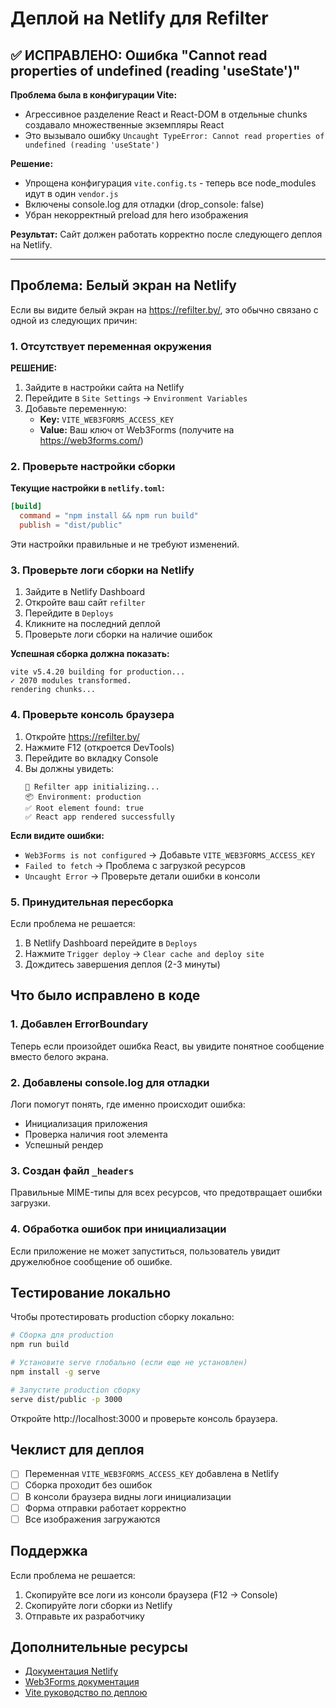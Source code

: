 # Деплой на Netlify для Refilter

## ✅ ИСПРАВЛЕНО: Ошибка "Cannot read properties of undefined (reading 'useState')"

**Проблема была в конфигурации Vite:**
- Агрессивное разделение React и React-DOM в отдельные chunks создавало множественные экземпляры React
- Это вызывало ошибку `Uncaught TypeError: Cannot read properties of undefined (reading 'useState')`

**Решение:**
- Упрощена конфигурация `vite.config.ts` - теперь все node_modules идут в один `vendor.js`
- Включены console.log для отладки (drop_console: false)
- Убран некорректный preload для hero изображения

**Результат:** Сайт должен работать корректно после следующего деплоя на Netlify.

---

## Проблема: Белый экран на Netlify

Если вы видите белый экран на https://refilter.by/, это обычно связано с одной из следующих причин:

### 1. Отсутствует переменная окружения

**РЕШЕНИЕ:**

1. Зайдите в настройки сайта на Netlify
2. Перейдите в `Site Settings` → `Environment Variables`
3. Добавьте переменную:
   - **Key:** `VITE_WEB3FORMS_ACCESS_KEY`
   - **Value:** Ваш ключ от Web3Forms (получите на https://web3forms.com/)

### 2. Проверьте настройки сборки

**Текущие настройки в `netlify.toml`:**
```toml
[build]
  command = "npm install && npm run build"
  publish = "dist/public"
```

Эти настройки правильные и не требуют изменений.

### 3. Проверьте логи сборки на Netlify

1. Зайдите в Netlify Dashboard
2. Откройте ваш сайт `refilter`
3. Перейдите в `Deploys`
4. Кликните на последний деплой
5. Проверьте логи сборки на наличие ошибок

**Успешная сборка должна показать:**
```
vite v5.4.20 building for production...
✓ 2070 modules transformed.
rendering chunks...
```

### 4. Проверьте консоль браузера

1. Откройте https://refilter.by/
2. Нажмите F12 (откроется DevTools)
3. Перейдите во вкладку Console
4. Вы должны увидеть:
   ```
   🚀 Refilter app initializing...
   📦 Environment: production
   ✅ Root element found: true
   ✅ React app rendered successfully
   ```

**Если видите ошибки:**
- `Web3Forms is not configured` → Добавьте `VITE_WEB3FORMS_ACCESS_KEY`
- `Failed to fetch` → Проблема с загрузкой ресурсов
- `Uncaught Error` → Проверьте детали ошибки в консоли

### 5. Принудительная пересборка

Если проблема не решается:

1. В Netlify Dashboard перейдите в `Deploys`
2. Нажмите `Trigger deploy` → `Clear cache and deploy site`
3. Дождитесь завершения деплоя (2-3 минуты)

## Что было исправлено в коде

### 1. Добавлен ErrorBoundary
Теперь если произойдет ошибка React, вы увидите понятное сообщение вместо белого экрана.

### 2. Добавлены console.log для отладки
Логи помогут понять, где именно происходит ошибка:
- Инициализация приложения
- Проверка наличия root элемента
- Успешный рендер

### 3. Создан файл `_headers`
Правильные MIME-типы для всех ресурсов, что предотвращает ошибки загрузки.

### 4. Обработка ошибок при инициализации
Если приложение не может запуститься, пользователь увидит дружелюбное сообщение об ошибке.

## Тестирование локально

Чтобы протестировать production сборку локально:

```bash
# Сборка для production
npm run build

# Установите serve глобально (если еще не установлен)
npm install -g serve

# Запустите production сборку
serve dist/public -p 3000
```

Откройте http://localhost:3000 и проверьте консоль браузера.

## Чеклист для деплоя

- [ ] Переменная `VITE_WEB3FORMS_ACCESS_KEY` добавлена в Netlify
- [ ] Сборка проходит без ошибок
- [ ] В консоли браузера видны логи инициализации
- [ ] Форма отправки работает корректно
- [ ] Все изображения загружаются

## Поддержка

Если проблема не решается:

1. Скопируйте все логи из консоли браузера (F12 → Console)
2. Скопируйте логи сборки из Netlify
3. Отправьте их разработчику

## Дополнительные ресурсы

- [Документация Netlify](https://docs.netlify.com/)
- [Web3Forms документация](https://docs.web3forms.com/)
- [Vite руководство по деплою](https://vitejs.dev/guide/static-deploy.html#netlify)
